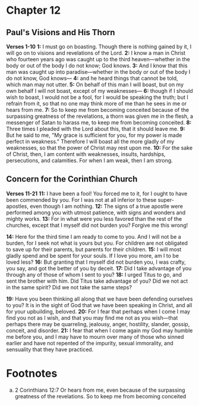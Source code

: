 # Chapter 12
## Paul's Visions and His Thorn
**Verses 1-10**
**1:** I must go on boasting. Though there is nothing gained by it, I will go on to visions and revelations of the Lord.
**2:** I know a man in Christ who fourteen years ago was caught up to the third heaven—whether in the body or out of the body I do not know; God knows.
**3:** And I know that this man was caught up into paradise—whether in the body or out of the body I do not know, God knows—
**4:** and he heard things that cannot be told, which man may not utter.
**5:** On behalf of this man I will boast, but on my own behalf I will not boast, except of my weaknesses—
**6:** though if I should wish to boast, I would not be a fool, for I would be speaking the truth; but I refrain from it, so that no one may think more of me than he sees in me or hears from me.
**7:** So to keep me from becoming conceited because of the surpassing greatness of the revelations, a thorn was given me in the flesh, a messenger of Satan to harass me, to keep me from becoming conceited.
**8:** Three times I pleaded with the Lord about this, that it should leave me.
**9:** But he said to me, "My grace is sufficient for you, for my power is made perfect in weakness." Therefore I will boast all the more gladly of my weaknesses, so that the power of Christ may rest upon me.
**10:** For the sake of Christ, then, I am content with weaknesses, insults, hardships, persecutions, and calamities. For when I am weak, then I am strong.

## Concern for the Corinthian Church
**Verses 11-21**
**11:** I have been a fool! You forced me to it, for I ought to have been commended by you. For I was not at all inferior to these super-apostles, even though I am nothing.
**12:** The signs of a true apostle were performed among you with utmost patience, with signs and wonders and mighty works.
**13:** For in what were you less favored than the rest of the churches, except that I myself did not burden you? Forgive me this wrong!

**14:** Here for the third time I am ready to come to you. And I will not be a burden, for I seek not what is yours but you. For children are not obligated to save up for their parents, but parents for their children.
**15:** I will most gladly spend and be spent for your souls. If I love you more, am I to be loved less?
**16:** But granting that I myself did not burden you, I was crafty, you say, and got the better of you by deceit.
**17:** Did I take advantage of you through any of those of whom I sent to you?
**18:** I urged Titus to go, and sent the brother with him. Did Titus take advantage of you? Did we not act in the same spirit? Did we not take the same steps?

**19:** Have you been thinking all along that we have been defending ourselves to you? It is in the sight of God that we have been speaking in Christ, and all for your upbuilding, beloved.
**20:** For I fear that perhaps when I come I may find you not as I wish, and that you may find me not as you wish—that perhaps there may be quarreling, jealousy, anger, hostility, slander, gossip, conceit, and disorder.
**21:** I fear that when I come again my God may humble me before you, and I may have to mourn over many of those who sinned earlier and have not repented of the impurity, sexual immorality, and sensuality that they have practiced.

# Footnotes
<ol type='a'>
	<li>2 Corinthians 12:7 Or hears from me, even because of the surpassing greatness of the revelations. So to keep me from becoming conceited</li>
</ol>
